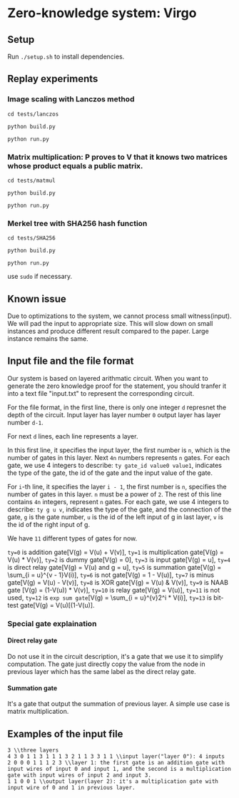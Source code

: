 # Zero-knowledge system: Virgo

## Setup

Run `./setup.sh` to install dependencies.

## Replay experiments
### Image scaling with Lanczos method
`cd tests/lanczos`

`python build.py`

`python run.py`

### Matrix multiplication: P proves to V that it knows two matrices whose product equals a public matrix.

`cd tests/matmul`

`python build.py`

`python run.py`

### Merkel tree with SHA256 hash function
`cd tests/SHA256`

`python build.py`

`python run.py`

use `sudo` if necessary.


## Known issue

Due to optimizations to the system, we cannot process small witness(input). We will pad the input to appropriate size. This will slow down on small instances and produce different result compared to the paper. Large instance remains the same.



## Input file and the file format
Our system is based on layered arithmatic circuit. When you want to generate the zero knowledge proof for the statement, you should tranfer it into a text file "input.txt" to represent the corresponding circuit.  

For the file format, in the first line, there is only one integer `d` represnet the depth of the circuit. Input layer has layer number `0` output layer has layer number `d-1`.

For next `d` lines, each line represents a layer.

In this first line, it specifies the input layer, the first number is `n`, which is the number of gates in this layer. Next `4n` numbers represents `n` gates. For each gate, we use 4 integers to describe: `ty gate_id value0 value1`, indicates the type of the gate, the id of the gate and the input value of the gate.

For `i`-th line, it specifies the layer `i - 1`, the first number is `n`, specifies the number of gates in this layer. `n` must be a power of `2`.
The rest of this line contains `4n` integers, represent `n` gates. For each gate, we use 4 integers to describe: `ty g u v`, indicates the type of the gate, and the connection of the gate, `g` is the gate number, `u` is the id of the left input of g in last layer, `v` is the id of the right input of g.

We have `11` different types of gates for now.

`ty=0` is addition gate[V(g) = V(u) + V(v)], `ty=1` is multiplication gate[V(g) = V(u) * V(v)], `ty=2` is dummy gate[V(g) = 0], `ty=3` is input gate[V(g) = u], `ty=4` is direct relay gate[V(g) = V(u) and g = u], `ty=5` is summation gate[V(g) = \sum_{i = u}^{v - 1}V(i)], `ty=6` is not gate[V(g) = 1 - V(u)], `ty=7` is minus gate[V(g) = V(u) - V(v)], `ty=8` is XOR gate[V(g) = V(u) & V(v)], `ty=9` is NAAB gate [V(g) = (1-V(u)) * V(v)], `ty=10` is relay gate[V(g) = V(u)], `ty=11` is not used, `ty=12` is `exp sum gate`[V(g) = \sum_{i = u}^{v}2^i * V(i)], `ty=13` is bit-test gate[V(g) = V(u)[(1-V(u)].

### Special gate explaination
#### Direct relay gate
Do not use it in the circuit description, it's a gate that we use it to simplify computation. The gate just directly copy the value from the node in previous layer which has the same label as the direct relay gate.

#### Summation gate
It's a gate that output the summation of previous layer. A simple use case is matrix multiplication.

## Examples of the input file
```
3 \\three layers
4 3 0 1 1 3 1 1 1 3 2 1 1 3 3 1 1 \\input layer("layer 0"): 4 inputs 
2 0 0 0 1 1 1 2 3 \\layer 1: the first gate is an addition gate with input wires of input 0 and input 1, and the second is a multiplication gate with input wires of input 2 and input 3.
1 1 0 0 1 \\output layer(layer 2): it's a multiplication gate with input wire of 0 and 1 in previous layer.
```


